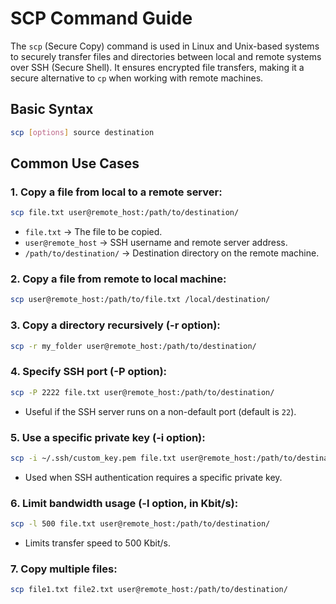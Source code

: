 # SCP Command Guide

The `scp` (Secure Copy) command is used in Linux and Unix-based systems to securely transfer files and directories between local and remote systems over SSH (Secure Shell). It ensures encrypted file transfers, making it a secure alternative to `cp` when working with remote machines.

## **Basic Syntax**
```sh
scp [options] source destination
```

## **Common Use Cases**

### **1. Copy a file from local to a remote server:**
```sh
scp file.txt user@remote_host:/path/to/destination/
```
- `file.txt` → The file to be copied.
- `user@remote_host` → SSH username and remote server address.
- `/path/to/destination/` → Destination directory on the remote machine.

### **2. Copy a file from remote to local machine:**
```sh
scp user@remote_host:/path/to/file.txt /local/destination/
```

### **3. Copy a directory recursively (-r option):**
```sh
scp -r my_folder user@remote_host:/path/to/destination/
```

### **4. Specify SSH port (-P option):**
```sh
scp -P 2222 file.txt user@remote_host:/path/to/destination/
```
- Useful if the SSH server runs on a non-default port (default is `22`).

### **5. Use a specific private key (-i option):**
```sh
scp -i ~/.ssh/custom_key.pem file.txt user@remote_host:/path/to/destination/
```
- Used when SSH authentication requires a specific private key.

### **6. Limit bandwidth usage (-l option, in Kbit/s):**
```sh
scp -l 500 file.txt user@remote_host:/path/to/destination/
```
- Limits transfer speed to 500 Kbit/s.

### **7. Copy multiple files:**
```sh
scp file1.txt file2.txt user@remote_host:/path/to/destination/
```

